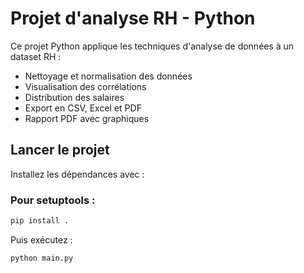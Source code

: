 # Projet d'analyse RH - Python

Ce projet Python applique les techniques d'analyse de données à un dataset RH :

- Nettoyage et normalisation des données
- Visualisation des corrélations
- Distribution des salaires
- Export en CSV, Excel et PDF
- Rapport PDF avec graphiques

## Lancer le projet

Installez les dépendances avec :

### Pour setuptools :
```bash
pip install . 
```

Puis exécutez :
```bash
python main.py
```
